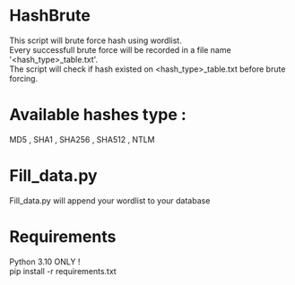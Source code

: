# HashBrute
This script will brute force hash using wordlist. <br />
Every successfull brute force will be recorded in a file name '<hash_type>_table.txt'. <br />
The script will check if hash existed on <hash_type>_table.txt before brute forcing.

# Available hashes type :
MD5   ,   SHA1    ,   SHA256    ,   SHA512    ,   NTLM

# Fill_data.py
Fill_data.py will append your wordlist to your database 

# Requirements
Python 3.10 ONLY !<br />
pip install -r requirements.txt

